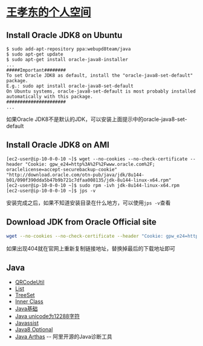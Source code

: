 # [王孝东的个人空间](https://scm-git.github.io/)

## Install Oracle JDK8 on Ubuntu
```
$ sudo add-apt-repository ppa:webupd8team/java
$ sudo apt-get update
$ sudo apt-get install oracle-java8-installer
...
#####Important########
To set Oracle JDK8 as default, install the "oracle-java8-set-default" package.
E.g.: sudo apt install oracle-java8-set-default
On Ubuntu systems, oracle-java8-set-default is most probably installed
automatically with this package.
######################
...
```
如果Oracle JDK8不是默认的JDK，可以安装上面提示中的oracle-java8-set-default

## Install Oracle JDK8 on AMI
```
[ec2-user@ip-10-0-0-10 ~]$ wget --no-cookies --no-check-certificate --header "Cookie: gpw_e24=http%3A%2F%2Fwww.oracle.com%2F; oraclelicense=accept-securebackup-cookie" "http://download.oracle.com/otn-pub/java/jdk/8u144-b01/090f390dda5b47b9b721c7dfaa008135/jdk-8u144-linux-x64.rpm"
[ec2-user@ip-10-0-0-10 ~]$ sudo rpm -ivh jdk-8u144-linux-x64.rpm
[ec2-user@ip-10-0-0-10 ~]$ jps -v
```
安装完成之后，如果不知道安装目录在什么地方，可以使用`jps -v`查看

## Download JDK from Oracle Official site
```bash
wget --no-cookies --no-check-certificate --header "Cookie: gpw_e24=http%3A%2F%2Fwww.oracle.com%2F; oraclelicense=accept-securebackup-cookie" "http://download.oracle.com/otn-pub/java/jdk/8u151-b12/e758a0de34e24606bca991d704f6dcbf/jdk-8u151-linux-x64.tar.gz
```
如果出现404就在官网上重新复制链接地址，替换掉最后的下载地址即可

## Java
* [QRCodeUtil](./QRCode/QRCode.md)
* [List](./java-List.md)
* [TreeSet](./java-TreeSet.md)
* [Inner Class](./InnerClass.md)
* [Java基础](./interview.md)
* [Java unicode为12288字符](./Unicode_12288.md)
* [Javassist](https://www.ibm.com/developerworks/cn/java/j-dyn0916/)
* [Java8 Optional](http://www.importnew.com/22060.html)
* [Java Arthas](https://github.com/alibaba/arthas) -- 阿里开源的Java诊断工具